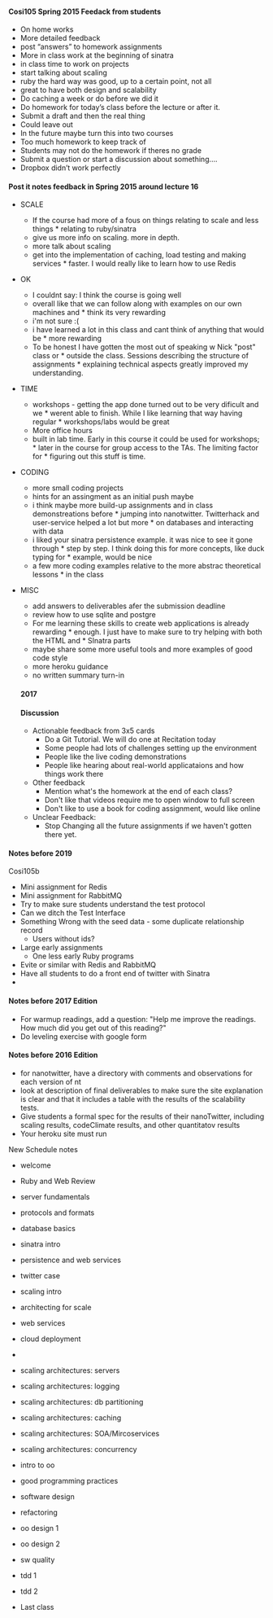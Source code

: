 #### Cosi105 Spring 2015 Feedack from students
* On home works
* More detailed feedback
* post “answers” to homework assignments
* More in class work at the beginning of sinatra
* in class time to work on projects
* start talking about scaling
* ruby the hard way was good, up to a certain point, not all
* great to have both design and scalability
* Do caching a week or do before we did it
* Do homework for today’s class before the lecture or after it.
* Submit a draft and then the real thing
* Could leave out
* In the future maybe turn this into two courses
* Too much homework to keep track of
* Students may not do the homework if theres no grade
* Submit a question or start a discussion about something….
* Dropbox didn’t work perfectly

#### Post it notes feedback in Spring 2015 around lecture 16
* SCALE
  * If the course had more of a fous on things relating to scale and less things * relating to ruby/sinatra
  * give us more info on scaling. more in depth.
  * more talk about scaling
  * get into the implementation of caching, load testing and making services * faster. I would really like to learn how to use Redis
* OK
  * I couldnt say: I think the course is going well
  * overall like that we can follow along with examples on our own machines and * think its very rewarding
  * i'm not sure :(
  * i have learned a lot in this class and cant think of anything that would be * more rewarding
  * To be honest I have gotten the most out of speaking w Nick "post" class or * outside the class. Sessions describing the structure of assignments * explaining technical aspects greatly improved my understanding.
* TIME
  * workshops - getting the app done turned out to be very dificult and we * werent able to finish. While I like learning that way having regular * workshops/labs would be great
  * More office hours
  * built in lab time. Early in this course it could be used for workshops; * later in the course for group access to the TAs. The limiting factor for * figuring out this stuff is time.
* CODING
  * more small coding projects
  * hints for an assingment as an initial push maybe
  * i think maybe more build-up assignments and in class demonstreations before * jumping into nanotwitter. Twitterhack and user-service helped a lot but more * on databases and interacting with data
  * i liked your sinatra persistence example. it was nice to see it gone through * step by step. I think doing this for more concepts, like duck typing for * example, would be nice
  * a few more coding examples relative to the more abstrac theoretical lessons * in the class
* MISC
  * add answers to deliverables afer the submission deadline
  * review how to use sqlite and postgre
  * For me learning these skills to create web applications is already rewarding * enough. I just have to make sure to try helping with both the HTML and * SInatra parts
  * maybe share some more useful tools and more examples of good code style
  * more heroku guidance
  * no written summary turn-in

  #### 2017

  #### Discussion
  * Actionable feedback from 3x5 cards
    * Do a Git Tutorial. We will do one at Recitation today
    * Some people had lots of challenges setting up the environment
    * People like the live coding demonstrations
    * People like hearing about real-world applicataions and how things work there
  * Other feedback
    * Mention what's the homework at the end of each class?
    * Don't like that videos require me to open window to full screen
    * Don't like to use a book for coding assignment, would like online
  * Unclear Feedback:
    * Stop Changing all the future assignments if we haven't gotten there yet.

#### Notes before 2019

Cosi105b
- Mini assignment for Redis
- Mini assignment for RabbitMQ
- Try to make sure students understand the test protocol
- Can we ditch the Test Interface
- Something Wrong with the seed data  - some duplicate relationship record
    - Users without ids?
- Large early assignments
    - One less early Ruby programs
- Evite or similar with Redis and RabbitMQ
- Have all students to do a front end of twitter with Sinatra
- 


#### Notes before 2017 Edition
* For warmup readings, add a question: "Help me improve the readings. How much did you get out of this reading?"
* Do leveling exercise with google form

#### Notes before 2016 Edition

- for nanotwitter, have a directory with comments and observations for each version of nt
- look at description of final deliverables to make sure the site explanation is clear and that it includes a table with the results of the scalability tests.
- Give students a formal spec for the results of their nanoTwitter, including scaling results, codeClimate results, and other quantitatov results
- Your heroku site must run


New Schedule notes

- welcome
- Ruby and Web Review
- server fundamentals
- protocols and formats
- database basics
- sinatra intro
- persistence and web services

- twitter case
- scaling intro
- architecting for scale
- web services
- cloud deployment
-
- scaling architectures: servers
- scaling architectures: logging
- scaling architectures: db partitioning
- scaling architectures: caching
- scaling architectures: SOA/Mircoservices
- scaling architectures: concurrency

- intro to oo
- good programming practices
- software design
- refactoring
- oo design 1
- oo design 2
- sw quality
- tdd 1
- tdd 2

- Last class
